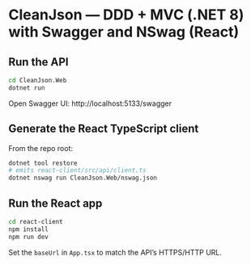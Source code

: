 # CleanJson — DDD + MVC (.NET 8) with Swagger and NSwag (React)

## Run the API
```bash
cd CleanJson.Web
dotnet run
```

Open Swagger UI: http://localhost:5133/swagger

## Generate the React TypeScript client

From the repo root:

```bash
dotnet tool restore
# emits react-client/src/api/client.ts
dotnet nswag run CleanJson.Web/nswag.json
```

## Run the React app

```bash
cd react-client
npm install
npm run dev
```

Set the `baseUrl` in `App.tsx` to match the API’s HTTPS/HTTP URL.
